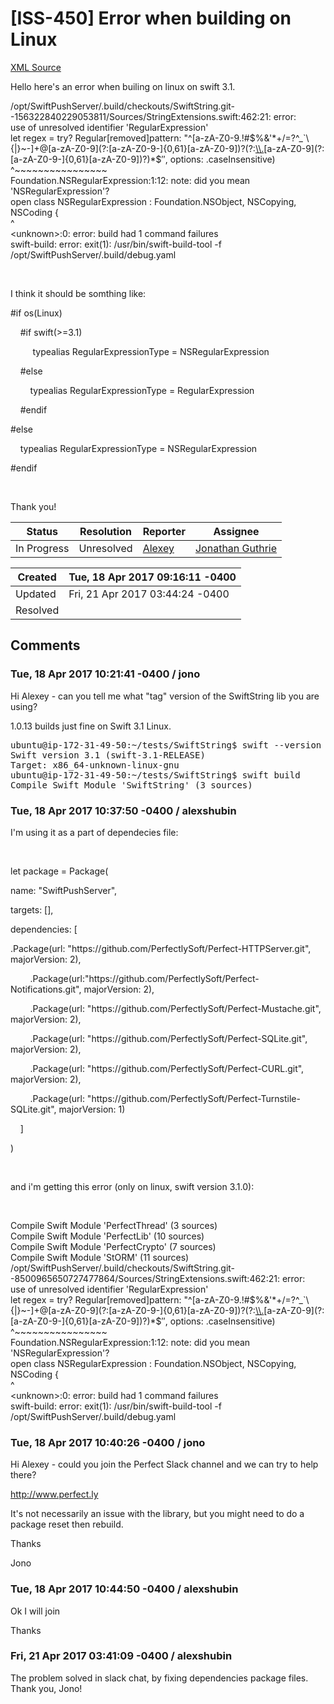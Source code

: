 # [ISS-450] Error when building on Linux

[XML Source](../xml/ISS-450.xml)
<p><p>Hello here's an error when builing on linux on swift 3.1.</p>

<p>/opt/SwiftPushServer/.build/checkouts/SwiftString.git--156322840229053811/Sources/StringExtensions.swift:462:21: error: use of unresolved identifier 'RegularExpression'<br/>
let regex = try? Regular<span class="error">&#91;removed&#93;</span>pattern: "^<span class="error">&#91;a-zA-Z0-9.!#$%&amp;&#39;*+/=?^_`\{|}~-&#93;</span>+@<span class="error">&#91;a-zA-Z0-9&#93;</span>(?:<span class="error">&#91;a-zA-Z0-9-&#93;</span>{0,61}<span class="error">&#91;a-zA-Z0-9&#93;</span>)?(?:<a href="file:///%3Ci%3E%3C/i%3E/" class="external-link" rel="nofollow">\\.</a>[a-zA-Z0-9](?:[a-zA-Z0-9-]{0,61}<span class="error">&#91;a-zA-Z0-9&#93;</span>)?)*$″, options: .caseInsensitive)<br/>
^~~~~~~~~~~~~~~~~<br/>
Foundation.NSRegularExpression:1:12: note: did you mean 'NSRegularExpression'?<br/>
open class NSRegularExpression : Foundation.NSObject, NSCopying, NSCoding {<br/>
^<br/>
&lt;unknown&gt;:0: error: build had 1 command failures<br/>
swift-build: error: exit(1): /usr/bin/swift-build-tool -f /opt/SwiftPushServer/.build/debug.yaml</p>

<p> </p>

<p>I think it should be somthing like:</p>

<p>#if os(Linux)</p>

<p>    #if swift(&gt;=3.1)</p>

<p>         typealias RegularExpressionType = NSRegularExpression</p>

<p>    #else</p>

<p>        typealias RegularExpressionType = RegularExpression</p>

<p>    #endif</p>

<p>#else</p>

<p>    typealias RegularExpressionType = NSRegularExpression</p>

<p>#endif</p>

<p> </p>

<p>Thank you!</p></p>





Status|Resolution|Reporter|Assignee
------|----------|--------|--------
In Progress|Unresolved|[Alexey](AlexShubin)|[Jonathan Guthrie]($jono)





Created|Tue, 18 Apr 2017 09:16:11 -0400
-------|--------------
Updated|Fri, 21 Apr 2017 03:44:24 -0400
Resolved|


## Comments




### Tue, 18 Apr 2017 10:21:41 -0400 / jono 

<p><p>Hi Alexey - can you tell me what "tag" version of the SwiftString lib you are using?</p>

<p>1.0.13 builds just fine on Swift 3.1 Linux. </p>
<div class="code panel" style="border-width: 1px;"><div class="codeContent panelContent">
<pre class="code-java">ubuntu@ip-172-31-49-50:~/tests/SwiftString$ swift --version
Swift version 3.1 (swift-3.1-RELEASE)
Target: x86_64-unknown-linux-gnu
ubuntu@ip-172-31-49-50:~/tests/SwiftString$ swift build
Compile Swift Module 'SwiftString' (3 sources)</pre>
</div></div></p>


### Tue, 18 Apr 2017 10:37:50 -0400 / alexshubin 

<p><p>I'm using it as a part of dependecies file:</p>

<p> </p>

<p>let package = Package(</p>

<p>name: "SwiftPushServer",</p>

<p>targets: [],</p>

<p>dependencies: [</p>

<p>.Package(url: "https://github.com/PerfectlySoft/Perfect-HTTPServer.git", majorVersion: 2),</p>

<p>        .Package(url:"https://github.com/PerfectlySoft/Perfect-Notifications.git", majorVersion: 2),</p>

<p>        .Package(url: "https://github.com/PerfectlySoft/Perfect-Mustache.git", majorVersion: 2),</p>

<p>        .Package(url: "https://github.com/PerfectlySoft/Perfect-SQLite.git", majorVersion: 2),</p>

<p>        .Package(url: "https://github.com/PerfectlySoft/Perfect-CURL.git", majorVersion: 2),</p>

<p>        .Package(url: "https://github.com/PerfectlySoft/Perfect-Turnstile-SQLite.git", majorVersion: 1)</p>

<p>    ]</p>

<p>)</p>

<p> </p>

<p>and i'm getting this error (only on linux, swift version 3.1.0): </p>

<p> </p>

<p>Compile Swift Module 'PerfectThread' (3 sources)<br/>
Compile Swift Module 'PerfectLib' (10 sources)<br/>
Compile Swift Module 'PerfectCrypto' (7 sources)<br/>
Compile Swift Module 'StORM' (11 sources)<br/>
/opt/SwiftPushServer/.build/checkouts/SwiftString.git--8500965650727477864/Sources/StringExtensions.swift:462:21: error: use of unresolved identifier 'RegularExpression'<br/>
let regex = try? Regular<span class="error">&#91;removed&#93;</span>pattern: "^<span class="error">&#91;a-zA-Z0-9.!#$%&amp;&#39;*+/=?^_`\{|}~-&#93;</span>+@<span class="error">&#91;a-zA-Z0-9&#93;</span>(?:<span class="error">&#91;a-zA-Z0-9-&#93;</span>{0,61}<span class="error">&#91;a-zA-Z0-9&#93;</span>)?(?:<a href="file:///%3Ci%3E%3C/i%3E/" class="external-link" rel="nofollow">\\.</a>[a-zA-Z0-9](?:[a-zA-Z0-9-]{0,61}<span class="error">&#91;a-zA-Z0-9&#93;</span>)?)*$″, options: .caseInsensitive)<br/>
^~~~~~~~~~~~~~~~~<br/>
Foundation.NSRegularExpression:1:12: note: did you mean 'NSRegularExpression'?<br/>
open class NSRegularExpression : Foundation.NSObject, NSCopying, NSCoding {<br/>
^<br/>
&lt;unknown&gt;:0: error: build had 1 command failures<br/>
swift-build: error: exit(1): /usr/bin/swift-build-tool -f /opt/SwiftPushServer/.build/debug.yaml</p></p>


### Tue, 18 Apr 2017 10:40:26 -0400 / jono 

<p><p>Hi Alexey - could you join the Perfect Slack channel and we can try to help there?</p>

<p><a href="http://www.perfect.ly/" class="external-link" rel="nofollow">http://www.perfect.ly</a></p>

<p>It's not necessarily an issue with the library, but you might need to do a package reset then rebuild.</p>

<p>Thanks</p>

<p>Jono</p></p>


### Tue, 18 Apr 2017 10:44:50 -0400 / alexshubin 

<p><p>Ok I will join</p>

<p>Thanks</p></p>


### Fri, 21 Apr 2017 03:41:09 -0400 / alexshubin 

<p><p>The problem solved in slack chat, by fixing dependencies package files. Thank you, Jono!</p></p>


